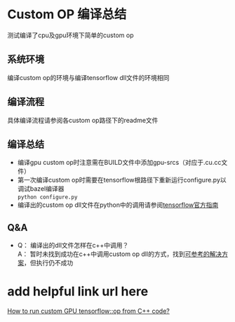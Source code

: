 # Custom OP 编译总结
测试编译了cpu及gpu环境下简单的custom op

## 系统环境
编译custom op的环境与编译tensorflow dll文件的环境相同

## 编译流程
具体编译流程请参阅各custom op路径下的readme文件

## 编译总结
* 编译gpu custom op时注意需在BUILD文件中添加gpu-srcs（对应于.cu.cc文件）
* 第一次编译custom op时需要在tensorflow根路径下重新运行configure.py以调试bazel编译器</br>
`python configure.py`
* 编译出的custom op dll文件在python中的调用请参阅[tensorflow官方指南](https://tensorflow.google.cn/guide/extend/op)

## Q&A
* Q： 编译出的dll文件怎样在c++中调用？</br>
A： 暂时未找到成功在c++中调用custom op dll的方式，找到[可参考的解决方案](https://stackoverflow.com/questions/50125889/c-tensorflow-api-with-tensorrt/50449271#50449271)，但执行仍不成功

# add helpful link url here
[How to run custom GPU tensorflow::op from C++ code?](https://www.e-learn.cn/content/wangluowenzhang/995785)